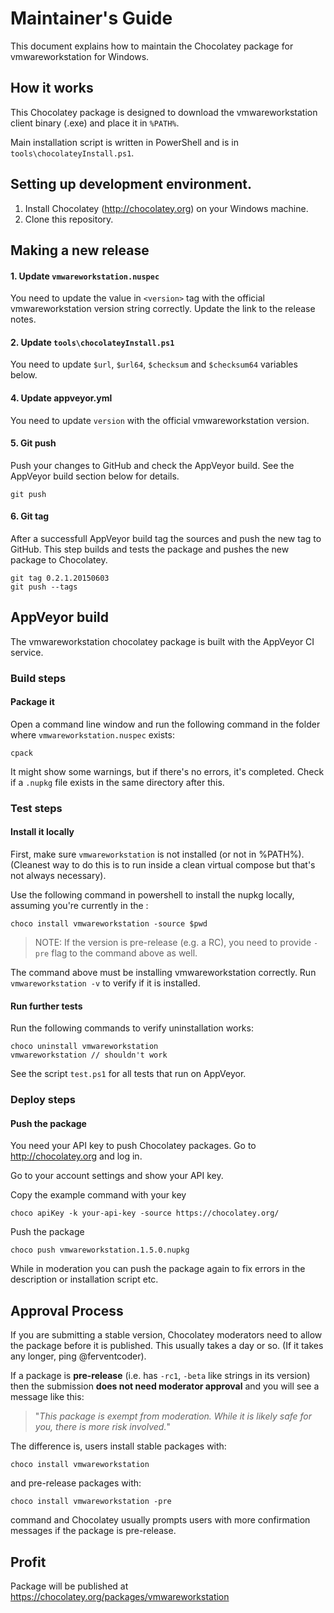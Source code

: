 # Maintainer's Guide

This document explains how to maintain the Chocolatey package
for vmwareworkstation for Windows.

## How it works

This Chocolatey package is designed to download the vmwareworkstation
client binary (.exe) and place it in `%PATH%`.

Main installation script is written in PowerShell and is in
`tools\chocolateyInstall.ps1`.

## Setting up development environment.

1. Install Chocolatey (http://chocolatey.org) on your Windows machine.
3. Clone this repository.

## Making a new release

#### 1. Update `vmwareworkstation.nuspec`

You need to update the value in `<version>` tag with
the official vmwareworkstation version string correctly.
Update the link to the release notes.

#### 2. Update `tools\chocolateyInstall.ps1`

You need to update `$url`, `$url64`, `$checksum` and `$checksum64`
variables below.

#### 4. Update appveyor.yml

You need to update `version` with the official vmwareworkstation version.

#### 5. Git push

Push your changes to GitHub and check the AppVeyor build. See the AppVeyor build section below for details.

    git push

#### 6. Git tag

After a successfull AppVeyor build tag the sources and push the new tag to GitHub. This step builds and tests the package and pushes the new package to Chocolatey.

    git tag 0.2.1.20150603
    git push --tags

## AppVeyor build

The vmwareworkstation chocolatey package is built with the AppVeyor CI service.

### Build steps

#### Package it

Open a command line window and run the following command in the folder
where `vmwareworkstation.nuspec` exists:

    cpack

It might show some warnings, but if there's no errors, it's completed.
Check if a `.nupkg` file exists in the same directory after this.

### Test steps

#### Install it locally

First, make sure `vmwareworkstation` is not installed (or not in %PATH%). (Cleanest
way to do this is to run inside a clean virtual compose but that's not
always necessary).

Use the following command in powershell to install the nupkg locally, assuming
you're currently in the :

    choco install vmwareworkstation -source $pwd

> NOTE: If the version is pre-release (e.g. a RC), you need to provide
> `-pre` flag to the command above as well.

The command above must be installing vmwareworkstation correctly. Run `vmwareworkstation -v`
to verify if it is installed.

#### Run further tests

Run the following commands to verify uninstallation works:

    choco uninstall vmwareworkstation
    vmwareworkstation // shouldn't work

See the script `test.ps1` for all tests that run on AppVeyor.

### Deploy steps

#### Push the package

You need your API key to push Chocolatey packages.
Go to http://chocolatey.org and log in.

Go to your account settings and show your API key.

Copy the example command with your key

    choco apiKey -k your-api-key -source https://chocolatey.org/

Push the package

    choco push vmwareworkstation.1.5.0.nupkg

While in moderation you can push the package again to fix errors in the description or installation script etc.

## Approval Process

If you are submitting a stable version, Chocolatey moderators need to
allow the package before it is published. This usually takes a day or
so. (If it takes any longer, ping @ferventcoder).

If a package is **pre-release** (i.e. has `-rc1`, `-beta` like strings
in its version) then the submission **does not need moderator approval**
and you will see a message like this:

> "*This package is exempt from moderation. While it is likely safe for you,
> there is more risk involved.*"

The difference is, users install stable packages with:

    choco install vmwareworkstation

and pre-release packages with:

    choco install vmwareworkstation -pre

command and Chocolatey usually prompts users with more confirmation
messages if the package is pre-release.

## Profit

Package will be published at https://chocolatey.org/packages/vmwareworkstation
